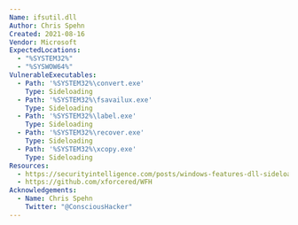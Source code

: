 ```yaml
---
Name: ifsutil.dll
Author: Chris Spehn
Created: 2021-08-16
Vendor: Microsoft
ExpectedLocations:
  - "%SYSTEM32%"
  - "%SYSWOW64%"
VulnerableExecutables:
  - Path: '%SYSTEM32%\convert.exe'
    Type: Sideloading
  - Path: '%SYSTEM32%\fsavailux.exe'
    Type: Sideloading
  - Path: '%SYSTEM32%\label.exe'
    Type: Sideloading
  - Path: '%SYSTEM32%\recover.exe'
    Type: Sideloading
  - Path: '%SYSTEM32%\xcopy.exe'
    Type: Sideloading
Resources:
  - https://securityintelligence.com/posts/windows-features-dll-sideloading/
  - https://github.com/xforcered/WFH
Acknowledgements:
  - Name: Chris Spehn
    Twitter: "@ConsciousHacker"
---
```


